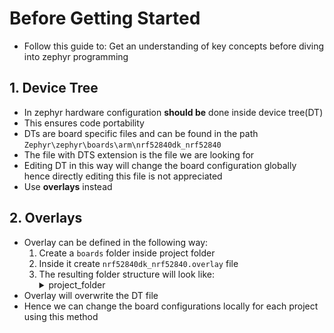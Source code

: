 # Before Getting Started
- Follow this guide to:
	Get an understanding of key concepts before diving into zephyr programming

## 1. Device Tree

- In zephyr hardware configuration **should be** done inside device tree(DT)
- This ensures code portability
- DTs are board specific files and can be found in the path `Zephyr\zephyr\boards\arm\nrf52840dk_nrf52840`
- The file with DTS extension is the file we are looking for
- Editing DT in this way will change the board configuration globally hence directly editing this file is not appreciated
- Use **overlays** instead

## 2. Overlays

- Overlay can be defined in the following way:
	1. Create a `boards` folder inside project folder
	2. Inside it create `nrf52840dk_nrf52840.overlay` file
	3. The resulting folder structure will look like:
		<details>
		<summary>project_folder</summary>
			&ensp;&ensp;&ensp;&ensp;-- boards<br>
			&ensp;&ensp;&ensp;&ensp;-- src<br>
			&ensp;&ensp;&ensp;&ensp;-- proj.conf<br>
			&ensp;&ensp;&ensp;&ensp;-- CMakeLists.txt
		</details>
- Overlay will overwrite the DT file
- Hence we can change the board configurations locally for each project using this method